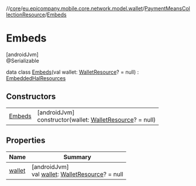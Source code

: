 //[core](../../../../index.md)/[eu.epicompany.mobile.core.network.model.wallet](../../index.md)/[PaymentMeansCollectionResource](../index.md)/[Embeds](index.md)

# Embeds

[androidJvm]\
@Serializable

data class [Embeds](index.md)(val wallet: [WalletResource](../../-wallet-resource/index.md)? = null) : [EmbeddedHalResources](../../../eu.epicompany.mobile.core.network.hypermedia/-embedded-hal-resources/index.md)

## Constructors

| | |
|---|---|
| [Embeds](-embeds.md) | [androidJvm]<br>constructor(wallet: [WalletResource](../../-wallet-resource/index.md)? = null) |

## Properties

| Name | Summary |
|---|---|
| [wallet](wallet.md) | [androidJvm]<br>val [wallet](wallet.md): [WalletResource](../../-wallet-resource/index.md)? = null |
